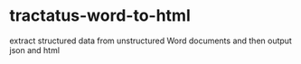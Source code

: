 # tractatus-word-to-html
extract structured data from unstructured Word documents and then output json and html
